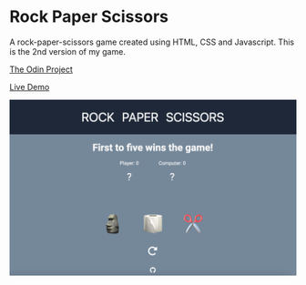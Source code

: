# Rock Paper Scissors
A rock-paper-scissors game created using HTML, CSS and Javascript. This is the 2nd version of my game. 

[The Odin Project](https://www.theodinproject.com/)

[Live Demo](https://ko1122.github.io/rock-paper-scissors/)

![Game Ui](./images/game-ui.png)